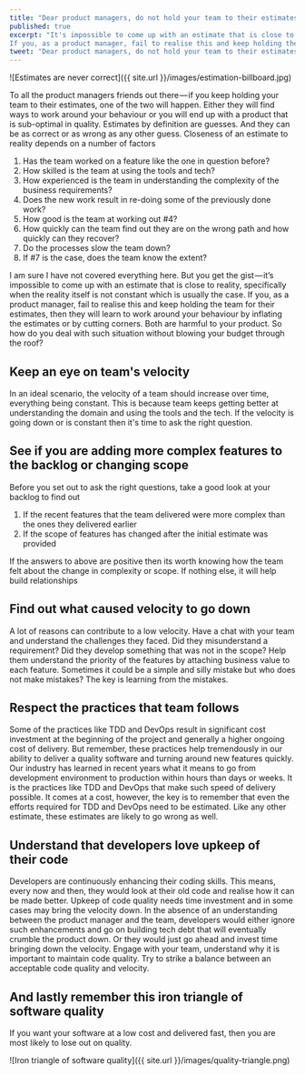 ```yaml
---
title: "Dear product managers, do not hold your team to their estimates"
published: true
excerpt: "It's impossible to come up with an estimate that is close to reality, specifically when the reality itself is not constant which is usually the case.
If you, as a product manager, fail to realise this and keep holding the team for their estimates, then they will learn to work around your behaviour by inflating the estimates or by cutting corners. Both are harmful to your product. So how do you deal with such situation without blowing your budget through the roof?"
tweet: "Dear product managers, do not hold your team to their estimates"
---
```


![Estimates are never correct]({{ site.url }}/images/estimation-billboard.jpg)

To all the product managers friends out there — if you keep holding your team to their estimates, one of the two will happen. Either they will find ways to work around your behaviour or you will end up with a product that is sub-optimal in quality. 
Estimates by definition are guesses. And they can be as correct or as wrong as any other guess. Closeness of an estimate to reality depends on a number of factors
1. Has the team worked on a feature like the one in question before?
2. How skilled is the team at using the tools and tech?
3. How experienced is the team in understanding the complexity of the business requirements?
4. Does the new work result in re-doing some of the previously done work?
5. How good is the team at working out #4?
6. How quickly can the team find out they are on the wrong path and how quickly can they recover?
7. Do the processes slow the team down?
8. If #7 is the case, does the team know the extent?

I am sure I have not covered everything here. But you get the gist — it’s impossible to come up with an estimate that is close to reality, specifically when the reality itself is not constant which is usually the case.
If you, as a product manager, fail to realise this and keep holding the team for their estimates, then they will learn to work around your behaviour by inflating the estimates or by cutting corners. Both are harmful to your product. So how do you deal with such situation without blowing your budget through the roof?

## Keep an eye on team's velocity
In an ideal scenario, the velocity of a team should increase over time, everything being constant. This is because team keeps getting better at understanding the domain and using the tools and the tech. If the velocity is going down or is constant then it's time to ask the right question.

## See if you are adding more complex features to the backlog or changing scope
Before you set out to ask the right questions, take a good look at your backlog to find out
1. If the recent features that the team delivered were more complex than the ones they delivered earlier
2. If the scope of features has changed after the initial estimate was provided

If the answers to above are positive then its worth knowing how the team felt about the change in complexity or scope. If nothing else, it will help build relationships

## Find out what caused velocity to go down
A lot of reasons can contribute to a low velocity. Have a chat with your team and understand the challenges they faced. Did they misunderstand a requirement? Did they develop something that was not in the scope? Help them understand the priority of the features by attaching business value to each feature. Sometimes it could be a simple and silly mistake but who does not make mistakes? The key is learning from the mistakes.

## Respect the practices that team follows
Some of the practices like TDD and DevOps result in significant cost investment at the beginning of the project and generally a higher ongoing cost of delivery. But remember, these practices help tremendously in our ability to deliver a quality software and turning around new features quickly. Our industry has learned in recent years what it means to go from development environment to production within hours than days or weeks. It is the practices like TDD and DevOps that make such speed of delivery possible. It comes at a cost, however, the key is to remember that even the efforts required for TDD and DevOps need to be estimated. Like any other estimate, these estimates are likely to go wrong as well.

## Understand that developers love upkeep of their code
Developers are continuously enhancing their coding skills. This means, every now and then, they would look at their old code and realise how it can be made better. Upkeep of code quality needs time investment and in some cases may bring the velocity down. In the absence of an understanding between the product manager and the team, developers would either ignore such enhancements and go on building tech debt that will eventually crumble the product down. Or they would just go ahead and invest time bringing down the velocity.
Engage with your team, understand why it is important to maintain code quality. Try to strike a balance between an acceptable code quality and velocity.

## And lastly remember this iron triangle of software quality
If you want your software at a low cost and delivered fast, then you are most likely to lose out on quality.

![Iron triangle of software quality]({{ site.url }}/images/quality-triangle.png)